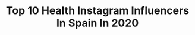 ---
title: Top 10 Health Instagram Influencers In Spain In 2020
description: >-
  Find top health Instagram influencers in Spain in 2020. Most popular hashtags: #healthylifestyle #fitness #lifestyle #training.
platform: Instagram
hits: 712
text_top: Identify the best Instagram profiles on inBeat.
text_bottom: inBeat has 712 Instagram influencers like this in Spain for you to collaborate.
profiles:
  - username: "franroxe"
    fullname: >-
      F R A N R O X E
    bio: >-
      🌍 Traveller 🐕 Animal lover 🏋🏻‍♂️ Healthy and Fitness life 📍 España 🇪🇸
    location: "Spain"
    followers: 35479
    engagement: 845
    commentsToLikes: 0.140863
    id: ckap0i3ulqe0w0i78zpi9owcb
    verified: false
    hashtags: "#holzkern, #holzkernwatches, #woodwatches, #relojesdemadera"
  - username: "agusbosc"
    fullname: >-
      Agus🏃🏽‍♀️ASICSfrontrunner 🇪🇸
    bio: >-
      BCN 📍 Ambassador: @AsicsFrontrunner @Vitaminwellesp Work: Sports Marketing @asicseurope 5K🏅10K🏅21K🏅2k 🏊‍♀️🏅 #HealthyLifeStyle 🏃🏽‍♀️🏊🏼‍♀️🧘🏽‍♀️🐶💙🎶
    location: "Spain"
    followers: 45393
    engagement: 848
    commentsToLikes: 0.047149
    id: ck8tbmvg0wahb0j78s7jsa0j5
    verified: false
    hashtags: "#positivevibes, #mindfulness, #runninginspiration, #fitnessgirl"
  - username: "lauraalago"
    fullname: >-
      𝐋𝐀𝐔𝐑𝐀 𝐋𝐀𝐆𝐎 -ᵉᵐᵖʳᵉᶰᵈᵉ
    bio: >-
      A L O H A 🌿 🧠 Positive mind 𝒟𝓇𝑒𝒶𝓂𝓎 🗺 𝗚 𝗔 𝗟 𝗜 𝗖 𝗜 𝗔 • Sueña en grande, vive más • 🥑 Cᥲmbιᥲ tᥙ ᥴhιρ | ᴹᵁᴺᴰᴼ ᴴᴱᴬᴸᵀᴴᵞ
    location: "Spain"
    followers: 6249
    engagement: 949
    commentsToLikes: 0.121403
    id: ckap295ghxxem0i78jpwtdtmn
    verified: false
    hashtags: "#portugal, #tortitasfit"
  - username: "mypersonalkloset"
    fullname: >-
      My Personal Kloset
    bio: >-
      Healthylife 🥑 Amante del deporte🏃‍♀️ Ambassador @vitaminwellesp @ikaikafit_ 10% 'MPK' Mypersonalkloset2@gmail.com
    location: "Spain"
    followers: 31495
    engagement: 404
    commentsToLikes: 0.202496
    id: ck6u11pufj1gf0j71pdg3djud
    verified: false
    hashtags: "#beauty, #madrid, #beautiful, #disfruta"
  - username: "coachedbylevi"
    fullname: >-
      L E V I   D E B R U Y N E ®
    bio: >-
      🔑 BECOME THE BEST VERSION OF YOURSELF 👨🏻‍💻 Coaching & Personal Training 🧬 Master of science in Health 🌱 Lifetime natural 🏆 IFBB Athlete 👇🏽 MORE
    location: "Spain"
    followers: 8726
    engagement: 792
    commentsToLikes: 0.129450
    id: ck5zo5afdpsig0i14by2iqo91
    verified: false
    hashtags: "#gunshow, #stayactive, #vision"
  - username: "nurfit7"
    fullname: >-
      Nuria Torres
    bio: >-
      💊Farmacéutica 🍏Máster en Nutrición 🏋🏼‍♀️Crossfit 💪🏼@myproteines 👵🏻Señora ahorradora 👩🏼‍🍳Healthyfood 🧠Motivation 📍Valladolid Enlaces👇🏼
    location: "Spain"
    followers: 19330
    engagement: 436
    commentsToLikes: 0.093219
    id: ck5zkxcatkc6q0i14vucrk0fp
    verified: false
    hashtags: "#saludable, #sano, #crossfit, #realfood"
  - username: "martabisshopp"
    fullname: >-
      M A R T A  B I S S H O P P
    bio: >-
      ▫️ Fitness&Health ▫️ Médica👩🏽‍⚕️🩺 #MIR2021 ▫️ IFBB Bikini Fitness 🥇 ▫️ @myproteines : BISSHOPP #naturalbodybuilding
    location: "Spain"
    followers: 10643
    engagement: 922
    commentsToLikes: 0.064342
    id: ck8talv1osaqn0j780xyqs5v2
    verified: false
    hashtags: "#health, #medicine, #strong, #bodybuilding"
  - username: "xavillnu"
    fullname: >-
      🅧🅐🅥🅘
    bio: >-
      Sport is my healthy fun 🏊🏽🚴🏽🏃🏽 & friends MY PHOTO PAGE⏩@XAVILLPHOTO 💥 código FXXavier15 -15% montonsports
    location: "Spain"
    followers: 9174
    engagement: 2942
    commentsToLikes: 0.025843
    id: ck8t68t8icosz0j78qltknhfj
    verified: false
    hashtags: "#swimm, #lovetoswim, #corrermola, #cyclingshots"
  - username: "bethanyharris98"
    fullname: >-
      𝐁𝐞𝐭𝐡𝐚𝐧𝐲 𝐇𝐚𝐫𝐫𝐢𝐬
    bio: >-
      22✨Hertfordshire🇬🇧 Lilly💕 Dancer🩰 Inspiring healthy living🌱 Earning an income from home💰 DM me for info on what I do📲
    location: "Spain"
    followers: 11899
    engagement: 1124
    commentsToLikes: 0.153551
    id: ck9hc2txaji8z0j78o1e81y86
    verified: false
    hashtags: "#mumbloggeruk, #ukmumsquad, #stayathomemumuk, #mumsquaduk"
  - username: "lidiaavellido"
    fullname: >-
      Lidia A. Vellido
    bio: >-
      Healthylife🤸🏻‍♂️|Recetas👩🏻‍🍳|Ejercicio🏋🏻‍♀️ Mama primeriza del 93’ 🤱🏻 Enzo👶🏻 Ya somos 5 👨‍👩‍👦🐶🐱
    location: "Spain"
    followers: 12953
    engagement: 875
    commentsToLikes: 0.054859
    id: ckf5qgi899a3y0j23rhhnfbnb
    verified: false
    hashtags: "#10meses, #10monthsold, #babyenzo, #mioto"
---